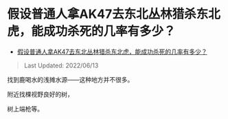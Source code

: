 # 假设普通人拿AK47去东北丛林猎杀东北虎，能成功杀死的几率有多少？

- [假设普通人拿AK47去东北丛林猎杀东北虎，能成功杀死的几率有多少？](https://www.zhihu.com/question/513363765/answer/2527455190)

>Last Updated: 2022/06/13

找到鹿喝水的浅摊水源——这种地方并不很多。

附近找棵视野良好的树，

树上端枪等。